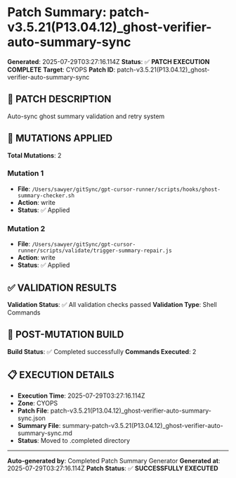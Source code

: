 # Patch Summary: patch-v3.5.21(P13.04.12)_ghost-verifier-auto-summary-sync

**Generated**: 2025-07-29T03:27:16.114Z
**Status**: ✅ **PATCH EXECUTION COMPLETE**
**Target**: CYOPS
**Patch ID**: patch-v3.5.21(P13.04.12)_ghost-verifier-auto-summary-sync

## 🎯 **PATCH DESCRIPTION**

Auto-sync ghost summary validation and retry system

## 🔧 **MUTATIONS APPLIED**

**Total Mutations**: 2

### **Mutation 1**
- **File**: `/Users/sawyer/gitSync/gpt-cursor-runner/scripts/hooks/ghost-summary-checker.sh`
- **Action**: write
- **Status**: ✅ Applied

### **Mutation 2**
- **File**: `/Users/sawyer/gitSync/gpt-cursor-runner/scripts/validate/trigger-summary-repair.js`
- **Action**: write
- **Status**: ✅ Applied

## ✅ **VALIDATION RESULTS**

**Validation Status**: ✅ All validation checks passed
**Validation Type**: Shell Commands

## 🚀 **POST-MUTATION BUILD**

**Build Status**: ✅ Completed successfully
**Commands Executed**: 2

## 📋 **EXECUTION DETAILS**

- **Execution Time**: 2025-07-29T03:27:16.114Z
- **Zone**: CYOPS
- **Patch File**: patch-v3.5.21(P13.04.12)_ghost-verifier-auto-summary-sync.json
- **Summary File**: summary-patch-v3.5.21(P13.04.12)_ghost-verifier-auto-summary-sync.md
- **Status**: Moved to .completed directory

---
**Auto-generated by**: Completed Patch Summary Generator
**Generated at**: 2025-07-29T03:27:16.114Z
**Patch Status**: ✅ **SUCCESSFULLY EXECUTED**
